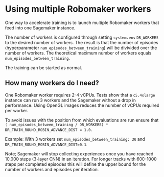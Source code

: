 # Using multiple Robomaker workers

One way to accelerate training is to launch multiple Robomaker workers that feed into one Sagemaker instance.

The number of workers is configured through setting `system.env` `DR_WORKERS` to the desired number of workers. The result is that the number of episodes (hyperparameter `num_episodes_between_training`) will be divivided over the number of workers. The theoretical maximum number of workers equals `num_episodes_between_training`.

The training can be started as normal.

## How many workers do I need?

One Robomaker worker requires 2-4 vCPUs. Tests show that a `c5.4xlarge` instance can run 3 workers and the Sagemaker without a drop in performance. Using OpenGL images reduces the number of vCPUs required per worker.

To avoid issues with the position from which evaluations are run ensure that `( num_episodes_between_training / DR_WORKERS) * DR_TRAIN_ROUND_ROBIN_ADVANCE_DIST = 1.0`. 

Example: With 3 workers set `num_episodes_between_training: 30` and `DR_TRAIN_ROUND_ROBIN_ADVANCE_DIST=0.1`.

Note; Sagemaker will stop collecting experiences once you have reached 10.000 steps (3-layer CNN) in an iteration. For longer tracks with 600-1000 steps per completed episodes this will define the upper bound for the number of workers and episodes per iteration.